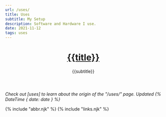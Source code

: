 ```yaml
---
url: /uses/
title: Uses
subtitle: My Setup
description: Software and Hardware I use.
date: 2021-11-12
tags: uses
---
```


<header>

# [{{title}}](/)

{{subtitle}}

</header><footer>

_Check out [uses] to learn about the origin of the "/uses/" page. Updated {% DateTime { date: date } %}_

</footer>

{% include "abbr.njk" %}
{% include "links.njk" %}
